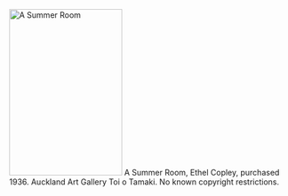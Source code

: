<html><body><a href="/wp-content/uploads/2015/01/ASummerRoom.jpg"><img class="size-medium wp-image-454" src="/wp-content/uploads/2015/01/ASummerRoom-203x300.jpg" alt="A Summer Room" width="203" height="300"></a> A Summer Room, Ethel Copley, purchased 1936. Auckland Art Gallery Toi o Tamaki. No known copyright restrictions.</body></html>